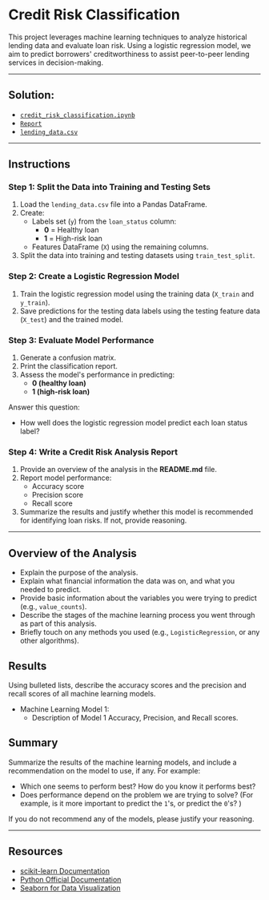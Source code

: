# Credit Risk Classification

This project leverages machine learning techniques to analyze historical lending data and evaluate loan risk. Using a logistic regression model, we aim to predict borrowers' creditworthiness to assist peer-to-peer lending services in decision-making.

---

## Solution:
  - [`credit_risk_classification.ipynb`]()
  - [`Report`]()
  - [`lending_data.csv`]()

---

## Instructions

### Step 1: Split the Data into Training and Testing Sets
1. Load the `lending_data.csv` file into a Pandas DataFrame.
2. Create:
   - Labels set (`y`) from the `loan_status` column:
     - **0** = Healthy loan
     - **1** = High-risk loan
   - Features DataFrame (`X`) using the remaining columns.
3. Split the data into training and testing datasets using `train_test_split`.

### Step 2: Create a Logistic Regression Model
1. Train the logistic regression model using the training data (`X_train` and `y_train`).
2. Save predictions for the testing data labels using the testing feature data (`X_test`) and the trained model.

### Step 3: Evaluate Model Performance
1. Generate a confusion matrix.
2. Print the classification report.
3. Assess the model's performance in predicting:
   - **0 (healthy loan)**
   - **1 (high-risk loan)**

Answer this question: 
- How well does the logistic regression model predict each loan status label?

### Step 4: Write a Credit Risk Analysis Report
1. Provide an overview of the analysis in the **README.md** file.
2. Report model performance:
   - Accuracy score
   - Precision score
   - Recall score
3. Summarize the results and justify whether this model is recommended for identifying loan risks. If not, provide reasoning.

---

## Overview of the Analysis

* Explain the purpose of the analysis.
* Explain what financial information the data was on, and what you needed to predict.
* Provide basic information about the variables you were trying to predict (e.g., `value_counts`).
* Describe the stages of the machine learning process you went through as part of this analysis.
* Briefly touch on any methods you used (e.g., `LogisticRegression`, or any other algorithms).

## Results

Using bulleted lists, describe the accuracy scores and the precision and recall scores of all machine learning models.

* Machine Learning Model 1:
    * Description of Model 1 Accuracy, Precision, and Recall scores.

## Summary

Summarize the results of the machine learning models, and include a recommendation on the model to use, if any. For example:

* Which one seems to perform best? How do you know it performs best?
* Does performance depend on the problem we are trying to solve? (For example, is it more important to predict the `1`'s, or predict the `0`'s? )

If you do not recommend any of the models, please justify your reasoning.

---

## Resources
- [scikit-learn Documentation](https://scikit-learn.org/stable/)
- [Python Official Documentation](https://www.python.org/doc/)
- [Seaborn for Data Visualization](https://seaborn.pydata.org/)

